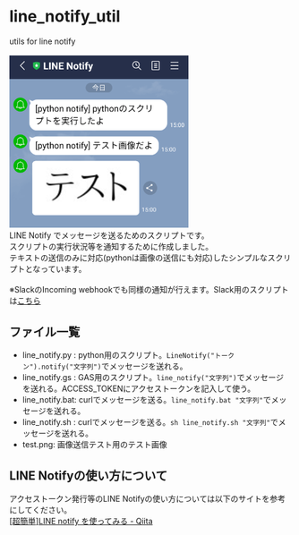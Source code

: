 # line_notify_util
utils for line notify<br>
<br>
<img src="https://raw.githubusercontent.com/matyalatte/line_notify_util/main/img/image.png" width="320px"><br>
LINE Notify でメッセージを送るためのスクリプトです。<br>
スクリプトの実行状況等を通知するために作成しました。<br>
テキストの送信のみに対応(pythonは画像の送信にも対応)したシンプルなスクリプトとなっています。<br>
<br>
※SlackのIncoming webhookでも同様の通知が行えます。Slack用のスクリプトは<a href="https://github.com/matyalatte/slack_webhook_util">こちら</a><br>

## ファイル一覧
- line_notify.py : python用のスクリプト。`LineNotify("トークン").notify("文字列")`でメッセージを送れる。
- line_notify.gs : GAS用のスクリプト。`line_notify("文字列")`でメッセージを送れる。ACCESS_TOKENにアクセストークンを記入して使う。
- line_notify.bat: curlでメッセージを送る。`line_notify.bat "文字列"`でメッセージを送れる。
- line_notify.sh : curlでメッセージを送る。`sh line_notify.sh "文字列"`でメッセージを送れる。
- test.png: 画像送信テスト用のテスト画像

## LINE Notifyの使い方について
アクセストークン発行等のLINE Notifyの使い方については以下のサイトを参考にしてください。<br>
<a href="https://qiita.com/iitenkida7/items/576a8226ba6584864d95">
[超簡単]LINE notify を使ってみる - Qiita
</a>
